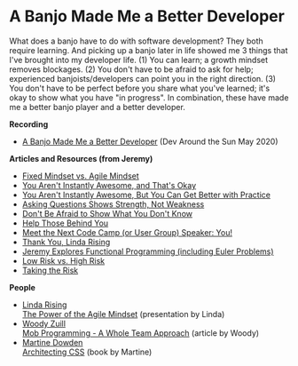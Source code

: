 # A Banjo Made Me a Better Developer
What does a banjo have to do with software development? They both require learning. And picking up a banjo later in life showed me 3 things that I've brought into my developer life. (1) You can learn; a growth mindset removes blockages. (2) You don't have to be afraid to ask for help; experienced banjoists/developers can point you in the right direction. (3) You don't have to be perfect before you share what you've learned; it's okay to show what you have "in progress". In combination, these have made me a better banjo player and a better developer.

**Recording**  
* [A Banjo Made Me a Better Developer](https://www.youtube.com/watch?v=FmIyUd8gpsA) (Dev Around the Sun May 2020)  

**Articles and Resources (from Jeremy)**  
* [Fixed Mindset vs. Agile Mindset](https://jeremybytes.blogspot.com/2013/10/fixed-mindset-vs-agile-mindset.html)  
* [You Aren't Instantly Awesome, and That's Okay](https://jeremybytes.blogspot.com/2015/06/you-arent-instantly-awesome-and-thats_29.html)  
* [You Aren't Instantly Awesome, But You Can Get Better with Practice](https://jeremybytes.blogspot.com/2015/10/you-arent-instantly-awesome-but-you-can.html)  
* [Asking Questions Shows Strength, Not Weakness](https://jeremybytes.blogspot.com/2016/10/asking-questions-shows-strength-not.html)  
* [Don't Be Afraid to Show What You Don't Know](https://jeremybytes.blogspot.com/2016/05/dont-be-afraid-to-show-what-you-dont.html)  
* [Help Those Behind You](https://jeremybytes.blogspot.com/2016/09/help-those-behind-you.html)  
* [Meet the Next Code Camp (or User Group) Speaker: You!](https://jeremybytes.blogspot.com/2011/08/meet-next-code-camp-speaker-you.html)  
* [Thank You, Linda Rising](https://jeremybytes.blogspot.com/2017/04/thank-you-linda-rising.html)  
* [Jeremy Explores Functional Programming (including Euler Problems)](https://jeremybytes.blogspot.com/p/article-collection-1.html)  
* [Low Risk vs. High Risk](https://jeremybytes.blogspot.com/2016/11/low-risk-vs-high-risk.html)  
* [Taking the Risk](https://jeremybytes.blogspot.com/2017/08/taking-risk.html)  

**People**  
* [Linda Rising](https://en.wikipedia.org/wiki/Linda_Rising)  
[The Power of the Agile Mindset](https://www.infoq.com/presentations/agile-mindset/) (presentation by Linda)
* [Woody Zuill](https://woodyzuill.com/)  
[Mob Programming - A Whole Team Approach](https://www.agilealliance.org/resources/sessions/mob-programming-aatc2017/) (article by Woody)  
* [Martine Dowden](https://martine-dowden.github.io/portfolio/)  
[Architecting CSS](https://www.apress.com/us/book/9781484257494) (book by Martine)